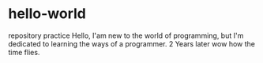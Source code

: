 # hello-world
repository practice 
Hello, I'am new to the world of programming, but I'm dedicated to learning the ways of a programmer.
2 Years later wow how the time flies.
